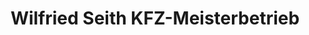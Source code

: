 ---
title: "Wilfried Seith KFZ-Meisterbetrieb"
url: /bretten/wilfried-seith-kfz-meisterbetrieb/
shop: Autowerkstatt
---